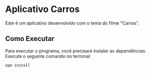 # Aplicativo Carros

Este é um aplicativo desenvolvido com o tema do filme "Carros". 

## Como Executar

Para executar o programa, você precisará instalar as dependências. Execute o seguinte comando no terminal:

```bash
npm install


